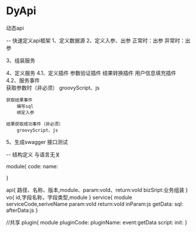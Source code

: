 # DyApi
动态api


-- 快速定义api框架
1、定义数据源
2、定义入参、出参
	正常时：出参
	异常时：出参
	
3、组装服务
		
4、定义服务
4.1、定义插件
		参数验证插件
		结果转换插件
		用户信息填充插件	
4.2、服务事件	
	获取参数时（非必须）
		groovyScript、js
	
	获取结果事件
		编写sql
		绑定入参
		
	结果获取成功事件（非必须）
		groovyScript、js
		
5、生成swagger 
		接口测试

-- 结构定义
与语言无关
		
module{
	code:
	name:

}
   
api{
	路径、名称、版本,module、param:voId、return:voId
	bizSript:业务组装
}  
vo{
	id,字段名称，字段类型,module
}
service{
	module
	serviceCode,seriveName
	param:voId
	return:voId
	inParam:js
	getData:
	sql:
	afterData:js
}

//共享
plugin{
	module
	pluginCode:
	pluginName:
	event:getData
	script:
	init:
}

